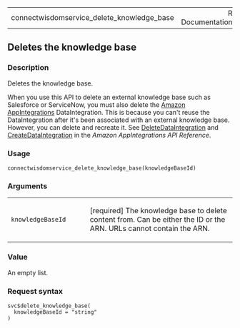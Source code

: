 <table style="width: 100%;">
<tbody>
<tr class="odd">
<td>connectwisdomservice_delete_knowledge_base</td>
<td style="text-align: right;">R Documentation</td>
</tr>
</tbody>
</table>

## Deletes the knowledge base

### Description

Deletes the knowledge base.

When you use this API to delete an external knowledge base such as
Salesforce or ServiceNow, you must also delete the [Amazon
AppIntegrations](https://docs.aws.amazon.com/appintegrations/latest/APIReference/Welcome.html)
DataIntegration. This is because you can't reuse the DataIntegration
after it's been associated with an external knowledge base. However, you
can delete and recreate it. See
[DeleteDataIntegration](https://docs.aws.amazon.com/appintegrations/latest/APIReference/API_DeleteDataIntegration.html)
and
[CreateDataIntegration](https://docs.aws.amazon.com/appintegrations/latest/APIReference/API_CreateDataIntegration.html)
in the *Amazon AppIntegrations API Reference*.

### Usage

    connectwisdomservice_delete_knowledge_base(knowledgeBaseId)

### Arguments

<table>
<colgroup>
<col style="width: 35%" />
<col style="width: 65%" />
</colgroup>
<tbody>
<tr class="odd">
<td><code
id="connectwisdomservice_delete_knowledge_base_:_knowledgeBaseId">knowledgeBaseId</code></td>
<td><p>[required] The knowledge base to delete content from. Can be
either the ID or the ARN. URLs cannot contain the ARN.</p></td>
</tr>
</tbody>
</table>

### Value

An empty list.

### Request syntax

    svc$delete_knowledge_base(
      knowledgeBaseId = "string"
    )
